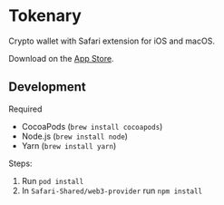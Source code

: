 # Tokenary
Crypto wallet with Safari extension for iOS and macOS.

Download on the [App Store](https://tokenary.io/get).

## Development

Required

- CocoaPods (`brew install cocoapods`)
- Node.js (`brew install node`)
- Yarn (`brew install yarn`)

Steps:

1. Run `pod install`
2. In `Safari-Shared/web3-provider` run `npm install`
